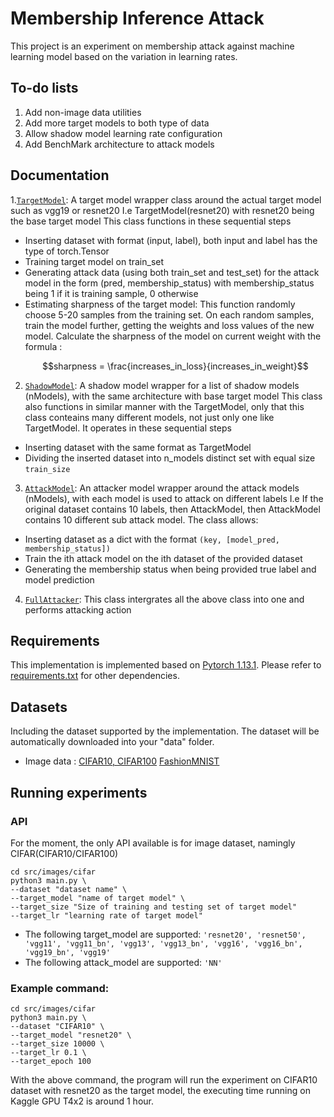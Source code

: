 # Membership Inference Attack

This project is an experiment on membership attack against machine learning model based on the variation in learning rates.

## To-do lists

1. Add non-image data utilities
2. Add more target models to both type of data
3. Allow shadow model learning rate configuration
4. Add BenchMark architecture to attack models

## Documentation

1.[```TargetModel```](src/utils/base_models.py): A target model wrapper class around the actual target model such as vgg19 or resnet20
  I.e TargetModel(resnet20) with resnet20 being the base target model
  This class functions in these sequential steps

* Inserting dataset with format (input, label), both input and label has the type of torch.Tensor
* Training target model on train_set
* Generating attack data (using both train_set and test_set) for the attack model in the form
  (pred, membership_status) with membership_status being 1 if it is training sample, 0 otherwise
* Estimating sharpness of the target model:
  This function randomly choose 5-20 samples from the training set.
  On each random samples, train the model further, getting the weights and loss values of the new model.
  Calculate the sharpness of the model on current weight with the formula :
  ```math
  sharpness = \frac{increases_in_loss}{increases_in_weight}
  ```

2. [```ShadowModel```](src/utils/base_models.py): A shadow model wrapper for a list of shadow models (nModels), with the same architecture with base target model
  This class also functions in similar manner with the TargetModel, only that this class conteains many different models, not just
  only one like TargetModel. It operates in these sequential steps

* Inserting dataset with the same format as TargetModel
* Dividing the inserted dataset into n_models distinct set with equal size ```train_size```

3. [```AttackModel```](src/utils/base_models.py): An attacker model wrapper around the attack models (nModels), with each model is used to attack on different labels
  I.e If the original dataset contains 10 labels, then AttackModel, then AttackModel contains 10 different sub attack model.
  The class allows:

* Inserting dataset as a dict with the format ```(key, [model_pred, membership_status])```
* Train the ith attack model on the ith dataset of the provided dataset
* Generating the membership status when being provided true label and model prediction

4. [```FullAttacker```](src/images/cifar/main.py): This class intergrates all the above class into one and performs attacking action

## Requirements

This implementation is implemented based on [Pytorch 1.13.1](https://pytorch.org/). Please refer to [requirements.txt](requirements.txt) for other dependencies.

## Datasets

Including the dataset supported by the implementation. The dataset will be automatically downloaded into your "data" folder.

* Image data : [CIFAR10, CIFAR100](https://www.kaggle.com/datasets/fedesoriano/cifar100)
               [FashionMNIST](https://www.kaggle.com/zalando-research/fashionmnist)

## Running experiments

### API

For the moment, the only API available is for image dataset, namingly CIFAR(CIFAR10/CIFAR100)

```
cd src/images/cifar
python3 main.py \ 
--dataset "dataset name" \
--target_model "name of target model" \
--target_size "Size of training and testing set of target model"
--target_lr "learning rate of target model"
```

* The following target_model are supported:
  `'resnet20', 'resnet50',  'vgg11', 'vgg11_bn', 'vgg13', 'vgg13_bn', 'vgg16', 'vgg16_bn', 'vgg19_bn', 'vgg19'`
* The following attack_model are supported: `'NN'`

### Example command:

```
cd src/images/cifar
python3 main.py \
--dataset "CIFAR10" \
--target_model "resnet20" \
--target_size 10000 \
--target_lr 0.1 \
--target_epoch 100
```

With the above command, the program will run the experiment on CIFAR10 dataset with resnet20 as the target model,
the executing time running on Kaggle GPU T4x2 is around 1 hour.
